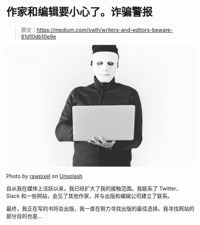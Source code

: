 # 作家和编辑要小心了。诈骗警报

> 原文：<https://medium.com/swlh/writers-and-editors-beware-61d10db10e9e>

![](img/3dd341fd1e8ac2a915d80dd15a2bfe7b.png)

Photo by [rawpixel](https://unsplash.com/@rawpixel?utm_source=medium&utm_medium=referral) on [Unsplash](https://unsplash.com?utm_source=medium&utm_medium=referral)

自从我在媒体上活跃以来，我已经扩大了我的接触范围。我联系了 Twitter、Slack 和一些网站，会见了其他作家，并与出版和编辑公司建立了联系。

最终，我正在写的书将会出版，我一直在努力寻找出版的最佳选择。我寻找网站的部分目的也是…